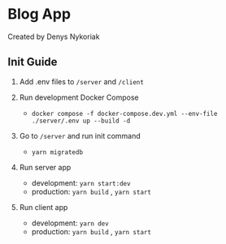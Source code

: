 # Blog App

Created by Denys Nykoriak

## Init Guide

1. Add .env files to `/server` and `/client`

2. Run development Docker Compose

   - `docker compose -f docker-compose.dev.yml --env-file ./server/.env up --build -d`

3. Go to `/server` and run init command

   - `yarn migratedb`

4. Run server app

   - development: `yarn start:dev`
   - production: `yarn build` , `yarn start`

5. Run client app

   - development: `yarn dev`
   - production: `yarn build` , `yarn start`
